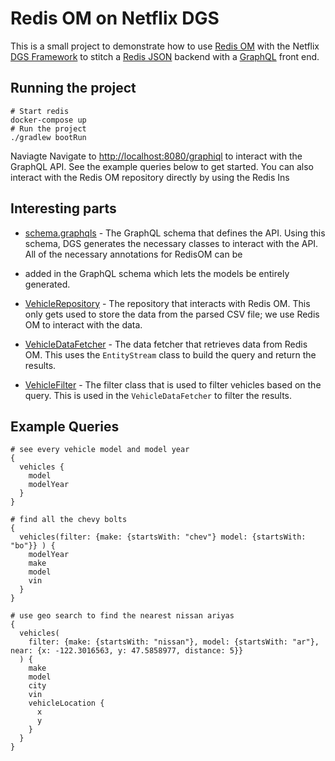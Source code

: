 # Redis OM on Netflix DGS

This is a small project to demonstrate how to use [Redis OM](https://github.com/redis/redis-om-spring) with the Netflix
[DGS Framework](https://netflix.github.io/dgs/) to stitch a [Redis JSON](https://github.com/RedisJSON/RedisJSON) backend
with a [GraphQL](https://graphql.org/) front end.

## Running the project

```shell
# Start redis 
docker-compose up 
# Run the project
./gradlew bootRun
```

Naviagte
Navigate to [http://localhost:8080/graphiql](http://localhost:8080/graphiql) to interact with the GraphQL API. See the
example queries below to get started. You can also interact with the Redis OM repository directly by using the Redis Ins

## Interesting parts

- [schema.graphqls](src/main/resources/schema/schema.graphqls) - The GraphQL schema that defines the API. Using this
  schema,
  DGS generates the necessary classes to interact with the API. All of the necessary annotations for RedisOM can be
- added in the GraphQL schema which lets the models be entirely generated.

- [VehicleRepository](src/main/java/com/example/redisomdemo/repositories/VehicleRepository.java) - The repository that
  interacts with
  Redis OM. This only gets used to store the data from the parsed CSV file; we use Redis OM to interact with the data.

- [VehicleDataFetcher](src/main/java/com/example/redisomdemo/datafetchers/VehicleDataFetcher.java) - The data fetcher
  that retrieves
  data from Redis OM. This uses the `EntityStream` class to build the query and return the results.

- [VehicleFilter](src/main/java/com/example/redisomdemo/filters/VehicleFilter.java) - The filter class that is used to
  filter
  vehicles based on the query. This is used in the `VehicleDataFetcher` to filter the results.

## Example Queries

```shell
# see every vehicle model and model year
{
  vehicles {
    model
    modelYear
  }
}

# find all the chevy bolts
{
  vehicles(filter: {make: {startsWith: "chev"} model: {startsWith: "bo"}} ) {
    modelYear
    make
    model
    vin
  }
}

# use geo search to find the nearest nissan ariyas 
{
  vehicles(
    filter: {make: {startsWith: "nissan"}, model: {startsWith: "ar"}, near: {x: -122.3016563, y: 47.5858977, distance: 5}}
  ) {
    make
    model
    city
    vin
    vehicleLocation {
      x
      y
    }
  }
}
```